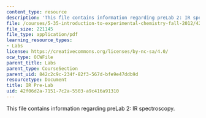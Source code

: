 ```yaml
---
content_type: resource
description: 'This file contains information regarding preLab 2: IR spectroscopy.'
file: /courses/5-35-introduction-to-experimental-chemistry-fall-2012/42f06d2a71517c2a5503a9c416a91310_MIT5_35F12_IR-Prelab2.pdf
file_size: 221145
file_type: application/pdf
learning_resource_types:
- Labs
license: https://creativecommons.org/licenses/by-nc-sa/4.0/
ocw_type: OCWFile
parent_title: Labs
parent_type: CourseSection
parent_uid: 842c2c9c-234f-82f3-567d-bfe9e47ddb9d
resourcetype: Document
title: IR Pre-Lab
uid: 42f06d2a-7151-7c2a-5503-a9c416a91310
---
```

This file contains information regarding preLab 2: IR spectroscopy.